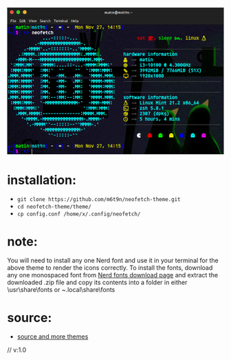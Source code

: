 ![theme_preview](https://github.com/m6t9n/neofetch-theme/blob/main/theme/theme_preview.png)
  
# installation:

 - `git clone https://github.com/m6t9n/neofetch-theme.git`
 - `cd neofetch-theme/theme/`
 - `cp config.conf /home/x/.config/neofetch/`

# note:

You will need to install any one Nerd font and use it in your terminal for the above theme to render the icons correctly. To install the fonts, download any one monospaced font from [Nerd fonts download page](https://www.nerdfonts.com/font-downloads)
and extract the downloaded .zip file and copy its contents into a folder in either \usr\share\fonts or ~\.local\share\fonts

# source:

 - [source and more themes](https://github.com/Chick2D/neofetch-theme)

// v:1.0
